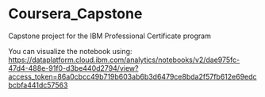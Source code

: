 # Coursera_Capstone
Capstone project for the IBM Professional Certificate program

You can visualize the notebook using: https://dataplatform.cloud.ibm.com/analytics/notebooks/v2/dae975fc-47d4-488e-91f0-d3be440d2794/view?access_token=86a0cbcc49b719b603ab6b3d6479ce8bda2f57fb612e69edcbcbfa441dc57563


